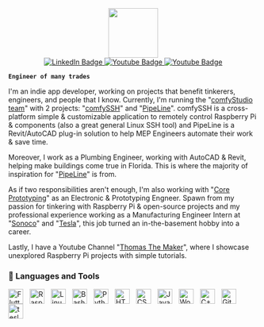 <div id="header" align="center">
  <img src="https://media.giphy.com/media/M9gbBd9nbDrOTu1Mqx/giphy.gif" width="100"/>
</div>
<div id="badges" align="center">
  <a href="https://www.linkedin.com/in/tung-thomas-nguyen-9b010317b">
    <img src="https://img.shields.io/badge/LinkedIn-blue?style=for-the-badge&logo=linkedin&logoColor=white" alt="LinkedIn Badge"/>
  </a>
  <a href="https://www.youtube.com/@thomasthemaker">
    <img src="https://img.shields.io/badge/YouTube-red?style=for-the-badge&logo=youtube&logoColor=white" alt="Youtube Badge"/>
  </a>
    <a href="https://comfystudio.tech">
    <img src="https://img.shields.io/badge/comfyStudio-green?style=for-the-badge&logo=wordpress&logoColor=black" alt="Youtube Badge"/>
  </a>
</div>

**`Engineer of many trades`**

I'm an indie app developer, working on projects that benefit tinkerers, engineers, and people that I know. Currently, I'm running the "[comfyStudio team](https://comfystudio.tech/)" with 2 projects: "[comfySSH](https://github.com/ThomasVuNguyen/ComfySSH_flutter)" and "[PipeLine](https://github.com/ThomasVuNguyen/PipeLine)". comfySSH is a cross-platform simple & customizable application to remotely control Raspberry Pi & components (also a great general Linux SSH tool) and PipeLine is a Revit/AutoCAD plug-in solution to help MEP Engineers automate their work & save time.

Moreover, I work as a Plumbing Engineer, working with AutoCAD & Revit, helping make buildings come true in Florida. This is where the majority of inspiration for "[PipeLine](https://github.com/ThomasVuNguyen/PipeLine)" is from.

As if two responsibilities aren't enough, I'm also working with "[Core Prototyping](https://www.coreprototyping.xyz/)" as an Electronic & Prototyping Engneer. Spawn from my passion for tinkering with Raspberry Pi & open-source projects and my professional experience working as a Manufacturing Engineer Intern at "[Sonoco](https://www.sonoco.com/)" and "[Tesla](https://www.tesla.com/)", this job turned an in-the-basement hobby into a career.

Lastly, I have a Youtube Channel "[Thomas The Maker](https://www.youtube.com/@thomasthemaker)", where I showcase unexplored Raspberry Pi projects with simple tutorials.
### 🧰 Languages and Tools
<img align="left" alt="Flutter" width="30px" style="padding-right:10px;" src="https://cdn.jsdelivr.net/gh/devicons/devicon/icons/flutter/flutter-original.svg"/>
<img align="left" alt="Raspberry Pi" width="30px" style="padding-right:10px;" src="https://cdn.jsdelivr.net/gh/devicons/devicon/icons/raspberrypi/raspberrypi-original.svg" />
<img align="left" alt="Linux" width="30px" style="padding-right:10px;" src="https://cdn.jsdelivr.net/gh/devicons/devicon/icons/linux/linux-original.svg" />
<img align="left" alt="Bash" width="30px" style="padding-right:10px;" src="https://cdn.jsdelivr.net/gh/devicons/devicon/icons/bash/bash-original.svg" />
<img align="left" alt="Python" width="30px" style="padding-right:10px;" src="https://cdn.jsdelivr.net/gh/devicons/devicon/icons/python/python-plain.svg" />
<img align="left" alt="HTML" width="30px" style="padding-right:10px;" src="https://cdn.jsdelivr.net/gh/devicons/devicon/icons/html5/html5-plain.svg" />
<img align="left" alt="CSS" width="30px" style="padding-right:10px;" src="https://cdn.jsdelivr.net/gh/devicons/devicon/icons/css3/css3-plain.svg" />
<img align="left" alt="JavaScript" width="30px" style="padding-right:10px;" src="https://cdn.jsdelivr.net/gh/devicons/devicon/icons/javascript/javascript-plain.svg" />
<img align="left" alt="WordPress" width="30px" style="padding-right:10px;" src="https://cdn.jsdelivr.net/gh/devicons/devicon/icons/wordpress/wordpress-original.svg"/>
<img align="left" alt="C++" width="30px" style="padding-right:10px;" src="https://cdn.jsdelivr.net/gh/devicons/devicon/icons/cplusplus/cplusplus-line.svg" />
<img align="left" alt="GitHub" width="30px" style="padding-right:10px;" src="https://cdn.jsdelivr.net/gh/devicons/devicon/icons/github/github-original.svg" />
<img align="left" alt="tesla" style="padding-right:10px;" width="30px" src ="https://github.com/ThomasVuNguyen/ThomasVuNguyen/assets/70709101/16f5e054-057d-4650-b80c-08f97807336b"/>
<br />

